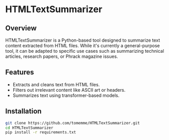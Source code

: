 # HTMLTextSummarizer

## Overview
HTMLTextSummarizer is a Python-based tool designed to summarize text content extracted from HTML files. While it's currently a general-purpose tool, it can be adapted to specific use cases such as summarizing technical articles, research papers, or Phrack magazine issues.

## Features
- Extracts and cleans text from HTML files.
- Filters out irrelevant content like ASCII art or headers.
- Summarizes text using transformer-based models.

## Installation
```bash
git clone https://github.com/tomemme/HTMLTextSummarizer.git
cd HTMLTextSummarizer
pip install -r requirements.txt
